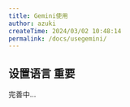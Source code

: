 ```yaml
---
title: Gemini使用
author: azuki
createTime: 2024/03/02 10:48:14
permalink: /docs/usegemini/
---
```


## 设置语言 <Badge type="danger">重要</Badge>

完善中...